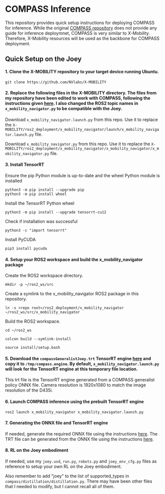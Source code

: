 # COMPASS Inference
This repository provides quick setup instructions for deploying COMPASS for inference. While the original [COMPASS repository](https://github.com/NVlabs/COMPASS) does not provide any guide for inference deploymnet, COMPASS is very similar to X-Mobility. Therefore, X-Mobility resources will be used as the backbone for COMPASS deployment.  

## Quick Setup on the Joey

#### 1. Clone the X-MOBILITY repository to your target device running Ubuntu.
```
git clone https://github.com/NVlabs/X-MOBILITY 
```

#### 2. Replace the following files in the X-MOBILITY directory. The files from my repository have been edited to work with COMPASS, following the instructions given [here](https://github.com/NVlabs/X-MOBILITY/pull/14/commits/d25bebf066a71e49b401c0fb7d60f7f26b324bb6). I also changed the ROS2 topic names in `x_mobility_navigator.py` to be compatible with the Joey. 
Download `x_mobility_navigator.launch.py` from this repo. Use it to replace the `X-MOBILITY/ros2_deployment/x_mobility_navigator/launch/x_mobility_navigator.launch.py` file. 

Download `x_mobility_navigator.py` from this repo. Use it to replace the `X-MOBILITY/ros2_deployment/x_mobility_navigator/x_mobility_navigator/x_mobility_navigator.py` file. 

#### 3. Install TensorRT
Ensure the pip Python module is up-to-date and the wheel Python module is installed
```
python3 -m pip install --upgrade pip
python3 -m pip install wheel
```
Install the TensorRT Python wheel
```
python3 -m pip install --upgrade tensorrt-cu12
```
Check if installation was successful
```
python3 -c "import tensorrt"
```
Install PyCUDA
```
pip3 install pycuda
```

#### 4. Setup your ROS2 workspace and build the x_mobility_navigator package
Create the ROS2 workspace directory.
```
mkdir -p ~/ros2_ws/src
```
Create a symlink to the x_mobility_navigator ROS2 package in this repository.
```
ln -s <repo root>/ros2_deployment/x_mobility_navigator ~/ros2_ws/src/x_mobility_navigator
```
Build the ROS2 workspace. 
```
cd ~/ros2_ws
```
```
colcon build --symlink-install
```
```
source install/setup.bash
```

#### 5. Download the `compassGeneralistJoey.trt` TensorRT engine [here](https://drive.google.com/file/d/1PwcrBSycGQe3gUwkXYYPnmfPeqgOxEii/view?usp=sharing) and copy it to `/tmp/compass.engine`. By default, `x_mobility_navigator.launch.py` will look for the TensorRT engine at this temporary file location. 

This trt file is the TensorRT engine generated from a COMPASS generalist policy ONNX file. Camera resolution is 1920x1080 to match the image resolution of the D435i. 

#### 6. Launch COMPASS inference using the prebuilt TensorRT engine
```
ros2 launch x_mobility_navigator x_mobility_navigator.launch.py
```

#### 7. Generating the ONNX file and TensorRT engine
If needed, generate the required ONNX file using the instructions [here](https://github.com/NVlabs/COMPASS?tab=readme-ov-file#model-export). The TRT file can be generated from the ONNX file using the instructions [here](https://github.com/NVlabs/X-MOBILITY/blob/main/ros2_deployment/README.md#step-5---build-the-tensorrt-engine).

#### 8. RL on the Joey embodiment
If needed, use my `joey.usd`, `run.py`, `robots.py` and `joey_env_cfg.py` files as reference to setup your own RL on the Joey embodiment. 

Also remember to add "joey" to the list of supported_types in `compass/distillation/distillation.py`. There may have been other files that I needed to modify, but I cannot recall all of them. 
